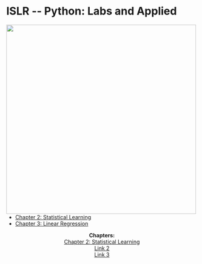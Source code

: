 # ISLR -- Python: Labs and Applied

<img src="https://github.com/mscaudill/IntroStatLearn/blob/master/ISLRimage.jpg" height="500" align="left">

- [Chapter 2: Statistical Learning](notebooks/Ch2_Statistical_Learning)
- [Chapter 3: Linear Regression](notebooks/Ch3_Linear_Regression)

<p align="center">
  <b>Chapters:</b><br>
    <a
    href="https://github.com/mscaudill/IntroStatLearn/tree/master/notebooks/Ch2_Statistical_Learning"> 
    Chapter 2: Statistical Learning</a> <br>
    <a href="#">Link 2</a> <br>
    <a href="#">Link 3</a>
    <br><br>
</p>
